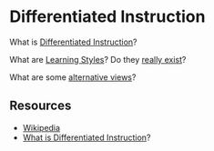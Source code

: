 # Differentiated Instruction

What is [Differentiated Instruction](http://www.otan.us/browse/index.cfm?fuseaction=doc&catid=33548&ref=78)?

What are [Learning Styles](https://en.wikipedia.org/wiki/Learning_styles)? Do they [really exist](https://en.wikipedia.org/wiki/Learning_styles#Criticism)?

What are some [alternative views](http://blog.matbury.com/2015/08/12/learning-styles-mindsets-and-adaptive-strategies/)?

## Resources
- [Wikipedia](https://en.wikipedia.org/wiki/Differentiated_instruction)
- [What is Differentiated Instruction](http://www.readingrockets.org/article/what-differentiated-instruction)?
